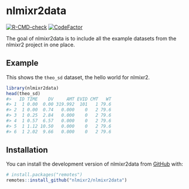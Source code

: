 
<!-- README.md is generated from README.Rmd. Please edit that file -->

# nlmixr2data

<!-- badges: start -->

[![R-CMD-check](https://github.com/nlmixr2/nlmixr2data/actions/workflows/R-CMD-check.yaml/badge.svg)](https://github.com/nlmixr2/nlmixr2data/actions/workflows/R-CMD-check.yaml)
[![CodeFactor](https://www.codefactor.io/repository/github/nlmixr2/nlmixr2data/badge)](https://www.codefactor.io/repository/github/nlmixr2/nlmixr2data)
<!-- badges: end -->

The goal of nlmixr2data is to include all the example datasets from the
nlmixr2 project in one place.

## Example

This shows the `theo_sd` dataset, the hello world for nlmixr2.

``` r
library(nlmixr2data)
head(theo_sd)
#>   ID TIME    DV     AMT EVID CMT   WT
#> 1  1 0.00  0.00 319.992  101   1 79.6
#> 2  1 0.00  0.74   0.000    0   2 79.6
#> 3  1 0.25  2.84   0.000    0   2 79.6
#> 4  1 0.57  6.57   0.000    0   2 79.6
#> 5  1 1.12 10.50   0.000    0   2 79.6
#> 6  1 2.02  9.66   0.000    0   2 79.6
```

## Installation

You can install the development version of nlmixr2data from
[GitHub](https://github.com/) with:

``` r
# install.packages("remotes")
remotes::install_github("nlmixr2/nlmixr2data")
```
